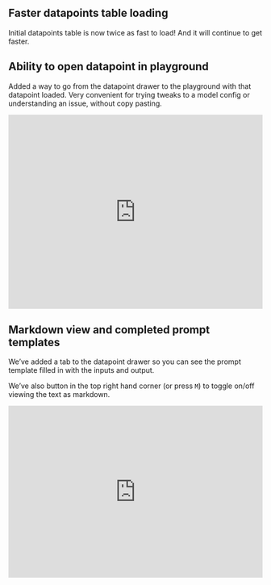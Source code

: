 ## Faster datapoints table loading

Initial datapoints table is now twice as fast to load! And it will continue to get faster.

## Ability to open datapoint in playground

Added a way to go from the datapoint drawer to the playground with that datapoint loaded. Very convenient for trying tweaks to a model config or understanding an issue, without copy pasting.

<div style="position: relative; padding-bottom: 76.37906647807637%; height: 0;">
  <iframe src="https://www.loom.com/embed/edc690d4c9294dda9f90a939e0d83091" frameborder="0" webkitallowfullscreen mozallowfullscreen allowfullscreen style="position: absolute; top: 0; left: 0; width: 100%; height: 100%;"></iframe>
</div>

## Markdown view and completed prompt templates

We’ve added a tab to the datapoint drawer so you can see the prompt template filled in with the inputs and output.

We’ve also button in the top right hand corner (or press `M`)  to toggle on/off viewing the text as markdown.

<div style="position: relative; padding-bottom: 67.75407779171894%; height: 0;">
  <iframe src="https://www.loom.com/embed/3db8842975dc4dcaa25b7ec079c57463" frameborder="0" webkitallowfullscreen mozallowfullscreen allowfullscreen style="position: absolute; top: 0; left: 0; width: 100%; height: 100%;"></iframe>
</div>
